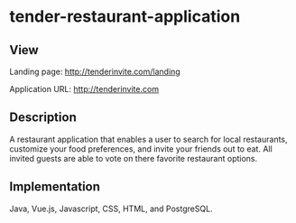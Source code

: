 # tender-restaurant-application


## View 

Landing page: http://tenderinvite.com/landing

Application URL: http://tenderinvite.com


## Description
A restaurant application that enables a user to search for local restaurants, customize your food preferences, and invite your friends out to eat.  All invited guests are able to vote on there favorite restaurant options.

## Implementation 
Java, Vue.js, Javascript, CSS, HTML, and PostgreSQL.



